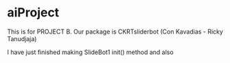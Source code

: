# aiProject
This is for PROJECT B.
Our package is CKRTsliderbot (Con Kavadias - Ricky Tanudjaja)

I have just finished making SlideBot1 init() method and also 